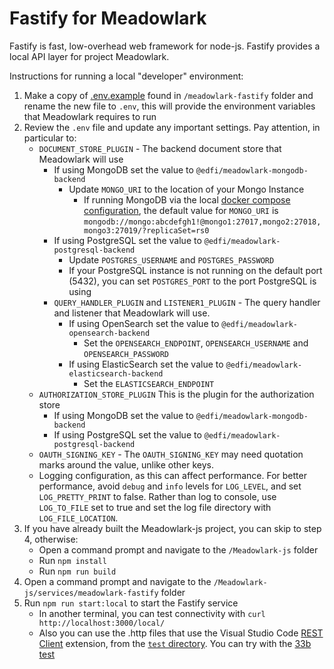 # Fastify for Meadowlark

Fastify is fast, low-overhead web framework for node-js. Fastify provides a local API layer for project Meadowlark.

Instructions for running a local "developer" environment:

1. Make a copy of [.env.example](.env.example) found in
    `/meadowlark-fastify` folder and rename the new file to `.env`, this will provide the environment
     variables that Meadowlark requires to run
1. Review the `.env` file and update any important settings. Pay attention, in particular to:
   * `DOCUMENT_STORE_PLUGIN` - The backend document store that Meadowlark will use
     * If using MongoDB set the value to `@edfi/meadowlark-mongodb-backend`
       * Update `MONGO_URI` to the location of your Mongo Instance
         * If running MongoDB via the local [docker compose configuration](../../docker-compose.yml),
           the default value for `MONGO_URI` is
           `mongodb://mongo:abcdefgh1!@mongo1:27017,mongo2:27018,mongo3:27019/?replicaSet=rs0`
     * If using PostgreSQL set the value to `@edfi/meadowlark-postgresql-backend`
       * Update `POSTGRES_USERNAME` and `POSTGRES_PASSWORD`
       * If your PostgreSQL instance is not running on the default port (5432), you can set `POSTGRES_PORT` to
         the port PostgreSQL is using
     * `QUERY_HANDLER_PLUGIN` and `LISTENER1_PLUGIN` - The query handler and listener that Meadowlark will use.
       * If using OpenSearch set the value to `@edfi/meadowlark-opensearch-backend`
          * Set the `OPENSEARCH_ENDPOINT`, `OPENSEARCH_USERNAME` and `OPENSEARCH_PASSWORD`
       * If using ElasticSearch set the value to `@edfi/meadowlark-elasticsearch-backend`
          * Set the `ELASTICSEARCH_ENDPOINT`
   * `AUTHORIZATION_STORE_PLUGIN` This is the plugin for the authorization store
     * If using MongoDB set the value to `@edfi/meadowlark-mongodb-backend`
     * If using PostgreSQL set the value to `@edfi/meadowlark-postgresql-backend`
   * `OAUTH_SIGNING_KEY` - The `OAUTH_SIGNING_KEY` may need quotation marks around the value, unlike other keys.
   * Logging configuration, as this can affect performance. For better performance, avoid `debug` and `info` levels for `LOG_LEVEL`, and set `LOG_PRETTY_PRINT` to false. Rather than log to console, use `LOG_TO_FILE` set to true and set the log file directory with `LOG_FILE_LOCATION`.
1. If you have already built the Meadowlark-js project, you can skip to step 4, otherwise:
   * Open a command prompt and navigate to the `/Meadowlark-js` folder
   * Run `npm install`
   * Run `npm run build`
1. Open a command prompt and navigate to the `/Meadowlark-js/services/meadowlark-fastify` folder
1. Run `npm run start:local` to start the Fastify service
   * In another terminal, you can test connectivity with `curl http://localhost:3000/local/`
   * Also you can use the .http files that use the Visual Studio Code [REST Client](https://marketplace.visualstudio.com/items?itemName=humao.rest-client) extension, from the [`test` directory](../../tests/http/). You can try with the [33b test](../../tests/http/local.33b.http)
